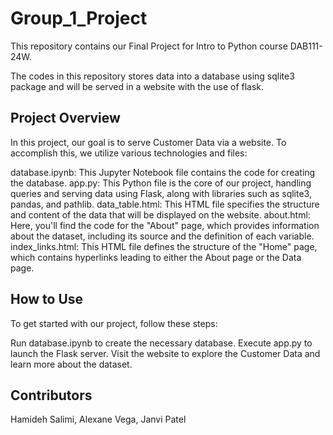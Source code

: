 # Group_1_Project
This repository contains our Final Project for Intro to Python course DAB111-24W. 

The codes in this repository stores data into a database using sqlite3 package and will be served in a website with the use of flask.

## Project Overview
In this project, our goal is to serve Customer Data via a website. To accomplish this, we utilize various technologies and files:

database.ipynb: This Jupyter Notebook file contains the code for creating the database.
app.py: This Python file is the core of our project, handling queries and serving data using Flask, along with libraries such as sqlite3, pandas, and pathlib.
data_table.html: This HTML file specifies the structure and content of the data that will be displayed on the website.
about.html: Here, you'll find the code for the "About" page, which provides information about the dataset, including its source and the definition of each variable.
index_links.html: This HTML file defines the structure of the "Home" page, which contains hyperlinks leading to either the About page or the Data page.

## How to Use
To get started with our project, follow these steps:

Run database.ipynb to create the necessary database.
Execute app.py to launch the Flask server.
Visit the website to explore the Customer Data and learn more about the dataset.

## Contributors
Hamideh Salimi, Alexane Vega, Janvi Patel
